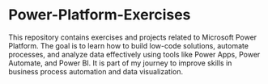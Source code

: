 # Power-Platform-Exercises
This repository contains exercises and projects related to Microsoft Power Platform.
The goal is to learn how to build low-code solutions, automate processes, and analyze data effectively using tools like Power Apps, Power Automate, and Power BI.
It is part of my journey to improve skills in business process automation and data visualization.
